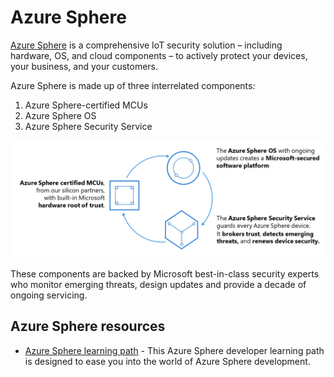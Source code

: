 # Azure Sphere

[Azure Sphere](https://azure.microsoft.com/services/azure-sphere/?WT.mc_id=iotcurriculum-github-jabenn) is a comprehensive IoT security solution – including hardware, OS, and cloud components – to actively protect your devices, your business, and your customers.

Azure Sphere is made up of three interrelated components:

1. Azure Sphere-certified MCUs
2. Azure Sphere OS
3. Azure Sphere Security Service

![Azure Sphere end-to-end](./images/azure-sphere-end-to-end.png)

These components are backed by Microsoft best-in-class security experts who monitor emerging threats, design updates and provide a decade of ongoing servicing.

## Azure Sphere resources

* [Azure Sphere learning path](https://github.com/gloveboxes/Azure-Sphere-Learning-Path) - This Azure Sphere developer learning path is designed to ease you into the world of Azure Sphere development.
